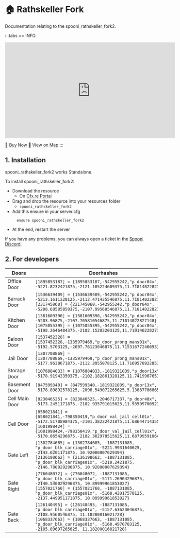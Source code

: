 # 🏠  Rathskeller Fork
Documentation relating to the spooni_rathskeller_fork2.

:::tabs
== INFO
<iframe width="560" height="315" src="https://www.youtube.com/embed/tmx51pY5vIA?si=y5WjtdeKfNOaNyPW" frameborder="0" allow="accelerometer; autoplay; clipboard-write; encrypted-media; gyroscope; picture-in-picture; web-share" referrerpolicy="strict-origin-when-cross-origin" allowfullscreen></iframe>

<a href="https://spooni-mapping.tebex.io/package/6716551" class="button-buy">🛒 Buy Now</a>
<a href="https://spooni.de/rdr2/?m=house116" class="button-map">📍 View on Map</a>
:::

## 1. Installation
spooni_rathskeller_fork2 works Standalone.  

To install spooni_rathskeller_fork2:
- Download the resource
  - On [Cfx.re Portal](https://portal.cfx.re/)
- Drag and drop the resource into your resources folder
  - `spooni_rathskeller_fork2`
- Add this ensure in your server.cfg
  ```
    ensure spooni_rathskeller_fork2
  ```
- At the end, restart the server

If you have any problems, you can always open a ticket in the [Spooni Discord](https://discord.gg/spooni).

## 2. For developers
| Doors                     | Doorhashes
|---------------------------|----------------------------------------------------------------------------------|
| Office Door               | `[1895853187] = {1895853187,-542955242,"p_door04x", -5221.8232421875,-2121.105224609375,11.71014022827148}`
| Barrack Door              | `[1536639409] = {1536639409,-542955242,"p_door04x", -5213.1611328125,-2112.471435546875,11.71014022827148}` <br> `[231745060] = {231745060,-542955242,"p_door04x", -5208.68505859375,-2107.99560546875,11.71014022827148}`
| Kitchen Door              | `[1381609390] = {1381609390,-542955242,"p_door04x", -5203.96875,-2107.705810546875,11.71014022827148}` <br> `[1075055395] = {1075055395,-542955242,"p_door04x", -5198.2646484375,-2102.15283203125,11.71014022827148}`
| Saloon Door               | `[1537452328] = {1537452328,-1335979469,"p_door_prong_mans01x", -5192.5703125,-2097.76123046875,11.71531677246093}`
| Jail Door                 | `[1307708869] = {1307708869,-1335979469,"p_door_prong_mans01x", -5177.9638671875,-2112.3955078125,11.71695709228515}`
| Storage Door              | `[1076884033] = {1076884033,-1819321039,"p_door13x", -5178.91943359375,-2102.182861328125,11.74199676513671}`
| Basement Door             | `[847599340] = {847599340,-1819321039,"p_door13x", -5178.89892578125,-2098.549072265625,5.13887786865234}`
| Cell Main Door            | `[823046525] = {823046525,-2046717337,"p_door48x", -5173.2451171875,-2102.935791015625,11.93599700927734}`
| Cell Door                 | `[658021841] = {658021841,-798350419,"p_door_val_jail_cell01x", -5172.51708984375,-2101.38232421875,11.68644714355468}` <br> `[1601998424] = {1601998424,-798350419,"p_door_val_jail_cell01x", -5170.0654296875,-2102.302978515625,11.68799591064453}`
| Gate Left                 | `[1302784685] = {1302784685, -1887131085, "p_door_blk_carriage01x", -5221.9931640625, -2143.6201171875, 10.92000007629394}` <br> `[2136198662] = {2136198662, -1887131085, "p_door_blk_carriage01x", -5219.2421875, -2146.780029296875, 10.92000007629394}`
| Gate Right                | `[776048072] = {776048072, -1887131085, "p_door_blk_carriage01x", -5171.26904296875, -2140.530029296875, 10.89999961853027}` <br> `[1557021760] = {1557021760, -1887131085, "p_door_blk_carriage01x", -5168.43017578125, -2137.449951171875, 10.89999961853027}`
| Gate Back                 | `[126140495] = {126140495, -1887131085, "p_door_blk_carriage01x", -5157.63623046875, -2108.9560546875, 11.18200016021728}` <br> `[1068337663] = {1068337663, -1887131085, "p_door_blk_carriage01x", -5160.4970703125, -2105.89697265625, 11.18200016021728}`
